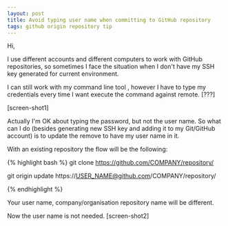 ```yaml
---
layout: post
title: Avoid typing user name when committing to GitHub repository
tags: github origin repository tip
---
```


Hi,

I use different accounts and different computers to work with GitHub repositories, so sometimes I face the situation when I don't have my SSH key generated for current environment.

I can still work with my command line tool , however I have to type my credentials every time I want execute the command against remote. [???]

[screen-shot1]

Actually I'm OK about typing the password, but not the user name. So what can I do (besides generating new SSH key and adding it to my Git/GitHub account) is to update the remove to have my user name in it. 

With an existing repository the flow will be the following:

{% highlight bash %}
git clone https://github.com/COMPANY/repository/

git origin update https://USER_NAME@github.com/COMPANY/repository/

{% endhighlight %}

Your user name, company/organisation repository name will be different.

Now the user name is not needed.
[screen-shot2]